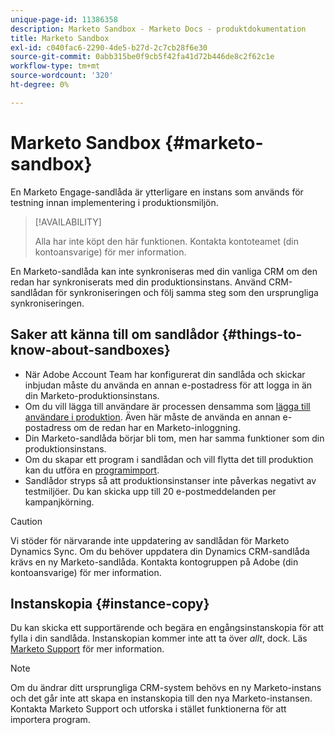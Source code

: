 ```yaml
---
unique-page-id: 11386358
description: Marketo Sandbox - Marketo Docs - produktdokumentation
title: Marketo Sandbox
exl-id: c040fac6-2290-4de5-b27d-2c7cb28f6e30
source-git-commit: 0abb315be0f9cb5f42fa41d72b446de8c2f62c1e
workflow-type: tm+mt
source-wordcount: '320'
ht-degree: 0%

---
```


# Marketo Sandbox {#marketo-sandbox}

En Marketo Engage-sandlåda är ytterligare en instans som används för testning innan implementering i produktionsmiljön.

>[!AVAILABILITY]
>
>Alla har inte köpt den här funktionen. Kontakta kontoteamet (din kontoansvarige) för mer information.

En Marketo-sandlåda kan inte synkroniseras med din vanliga CRM om den redan har synkroniserats med din produktionsinstans. Använd CRM-sandlådan för synkroniseringen och följ samma steg som den ursprungliga synkroniseringen.

## Saker att känna till om sandlådor {#things-to-know-about-sandboxes}

* När Adobe Account Team har konfigurerat din sandlåda och skickar inbjudan måste du använda en annan e-postadress för att logga in än din Marketo-produktionsinstans.
* Om du vill lägga till användare är processen densamma som [lägga till användare i produktion](/help/marketo/product-docs/administration/users-and-roles/managing-marketo-users.md#create-users). Även här måste de använda en annan e-postadress om de redan har en Marketo-inloggning.
* Din Marketo-sandlåda börjar bli tom, men har samma funktioner som din produktionsinstans.
* Om du skapar ett program i sandlådan och vill flytta det till produktion kan du utföra en [programimport](/help/marketo/product-docs/core-marketo-concepts/programs/working-with-programs/import-a-program.md).
* Sandlådor stryps så att produktionsinstanser inte påverkas negativt av testmiljöer. Du kan skicka upp till 20 e-postmeddelanden per kampanjkörning.

>[!CAUTION]
>
>Vi stöder för närvarande inte uppdatering av sandlådan för Marketo Dynamics Sync. Om du behöver uppdatera din Dynamics CRM-sandlåda krävs en ny Marketo-sandlåda. Kontakta kontogruppen på Adobe (din kontoansvarige) för mer information.

## Instanskopia {#instance-copy}

Du kan skicka ett supportärende och begära en engångsinstanskopia för att fylla i din sandlåda. Instanskopian kommer inte att ta över _allt_, dock. Läs [Marketo Support](https://nation.marketo.com/t5/Support/ct-p/Support) för mer information.

>[!NOTE]
>
>Om du ändrar ditt ursprungliga CRM-system behövs en ny Marketo-instans och det går inte att skapa en instanskopia till den nya Marketo-instansen. Kontakta Marketo Support och utforska i stället funktionerna för att importera program.
